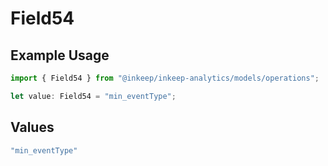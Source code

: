 # Field54

## Example Usage

```typescript
import { Field54 } from "@inkeep/inkeep-analytics/models/operations";

let value: Field54 = "min_eventType";
```

## Values

```typescript
"min_eventType"
```